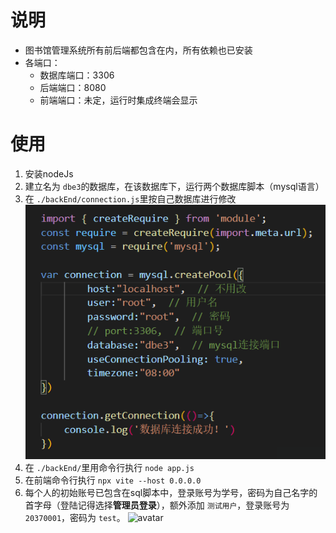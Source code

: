 # 说明

* 图书馆管理系统所有前后端都包含在内，所有依赖也已安装
* 各端口：
  * 数据库端口：3306
  * 后端端口：8080
  * 前端端口：未定，运行时集成终端会显示

# 使用

1. 安装nodeJs
2. 建立名为 ``dbe3``的数据库，在该数据库下，运行两个数据库脚本（mysql语言）
3. 在 ``./backEnd/connection.js``里按自己数据库进行修改
   ![avatar](./img1.png)
4. 在 ``./backEnd/``里用命令行执行 ``node app.js``
5. 在前端命令行执行 ``npx vite --host 0.0.0.0``
6. 每个人的初始账号已包含在sql脚本中，登录账号为学号，密码为自己名字的首字母（登陆记得选择**管理员登录**），额外添加 ``测试用户``，登录账号为 ``20370001``，密码为 ``test``。
   ![avatar](./img2.png)
